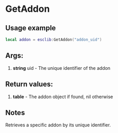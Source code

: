 # GetAddon

## Usage example
```lua
local addon = esclib:GetAddon("addon_uid")
```

## Args:
1. **string** uid - The unique identifier of the addon

## Return values:
1. **table** - The addon object if found, nil otherwise

## Notes
Retrieves a specific addon by its unique identifier.
